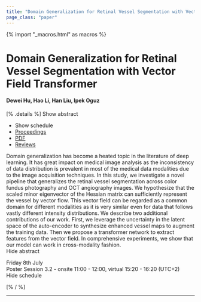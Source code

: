 ```yaml
---
title: "Domain Generalization for Retinal Vessel Segmentation with Vector Field Transformer"
page_class: "paper"
---
```


{% import "_macros.html" as macros %}

# Domain Generalization for Retinal Vessel Segmentation with Vector Field Transformer

#### Dewei Hu, Hao Li, Han Liu, Ipek Oguz

[% .details %]
<a class="toggle_visibility" data-selector=".abstract" data-level="3">Show abstract</a>
- <a class="toggle_visibility" data-selector=".schedule" data-level="3">Show schedule</a>
- <a href="">Proceedings</a>
- <a href="https://openreview.net/pdf?id=mB_V8ThxY8Z">PDF</a>
- <a href="https://openreview.net/forum?id=mB_V8ThxY8Z">Reviews</a>

<p>
    <span class="abstract">
        Domain generalization has become a heated topic in the literature of deep learning. It has great impact on medical image analysis as the inconsistency of data distribution is prevalent in most of the medical data modalities due to the image acquisition techniques. In this study, we investigate a novel pipeline that generalizes the retinal vessel segmentation across color fundus photography and OCT angiography images. We hypothesize that the scaled minor eigenvector of the Hessian matrix can sufficiently represent the vessel by vector flow. This vector field can be regarded as a common domain for different modalities as it is very similar even for data that follows vastly different intensity distributions. We describe two additional contributions of our work. First, we leverage the uncertainty in the latent space of the auto-encoder to synthesize enhanced vessel maps to augment the training data. Then we propose a transformer network to extract features from the vector field. In comprehensive experiments, we show that our model can work in cross-modality fashion.
        <br>
        <span class="actions"><a class="toggle_visibility" data-level="2">Hide abstract</a></span>
    </span>
</p>

<p>
    <span class="schedule">
        Friday 8th July<br>Poster Session 3.2 - onsite 11:00 - 12:00, virtual 15:20 - 16:20 (UTC+2)
        <br>
        <span class="actions"><a class="toggle_visibility" data-level="2">Hide schedule</a></span>
    </span>
</p>

[% / %]


---
<!-- { macros.presentation('', '', 720, 450) } -->
